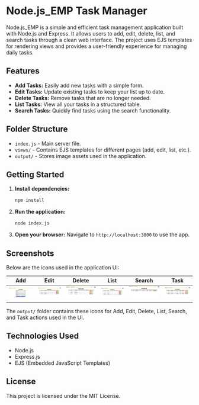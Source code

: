 # Node.js_EMP Task Manager

Node.js_EMP is a simple and efficient task management application built with Node.js and Express. It allows users to add, edit, delete, list, and search tasks through a clean web interface. The project uses EJS templates for rendering views and provides a user-friendly experience for managing daily tasks.

## Features

- **Add Tasks:** Easily add new tasks with a simple form.
- **Edit Tasks:** Update existing tasks to keep your list up to date.
- **Delete Tasks:** Remove tasks that are no longer needed.
- **List Tasks:** View all your tasks in a structured table.
- **Search Tasks:** Quickly find tasks using the search functionality.

## Folder Structure

- `index.js` - Main server file.
- `views/` - Contains EJS templates for different pages (add, edit, list, etc.).
- `output/` - Stores image assets used in the application.

## Getting Started

1. **Install dependencies:**
   ```bash
   npm install
   ```
2. **Run the application:**
   ```bash
   node index.js
   ```
3. **Open your browser:**
   Navigate to `http://localhost:3000` to use the app.

## Screenshots


Below are the icons used in the application UI:

| Add      | Edit     | Delete   | List     | Search   | Task     |
|----------|----------|----------|----------|----------|----------|
| ![Add](output/Add.png) | ![Edit](output/Edit.png) | ![Delete](output/Delete.png) | ![List](output/List.png) | ![Search](output/Search.png) | ![Task](output/Task.png) |

The `output/` folder contains these icons for Add, Edit, Delete, List, Search, and Task actions used in the UI.

## Technologies Used

- Node.js
- Express.js
- EJS (Embedded JavaScript Templates)

## License

This project is licensed under the MIT License.
